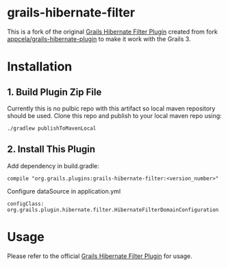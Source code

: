 grails-hibernate-filter
=======================

This is a fork of the original [Grails Hibernate Filter Plugin](http://grails.org/plugin/hibernate-filter) 
created from fork [appcela/grails-hibernate-plugin](https://github.com/appcela/grails-hibernate-filter) 
to make it work with the Grails 3.

# Installation

## 1. Build Plugin Zip File

Currently this is no pulbic repo with this artifact so local maven repository should be used.
Clone this repo and publish to your local maven repo using:

    ./gradlew publishToMavenLocal
    
## 2. Install This Plugin

Add dependency in build.gradle:

    compile "org.grails.plugins:grails-hibernate-filter:<version_number>"
    
Configure dataSource in application.yml

    configClass: org.grails.plugin.hibernate.filter.HibernateFilterDomainConfiguration

# Usage

Please refer to the official [Grails Hibernate Filter Plugin](http://grails.org/plugin/hibernate-filter) for usage.
